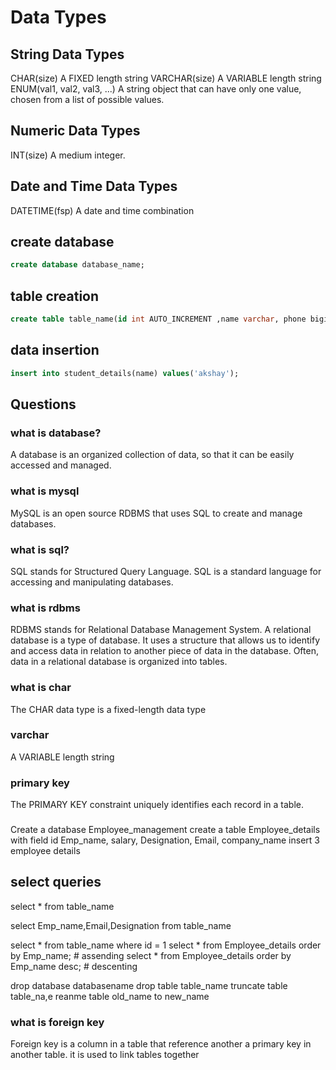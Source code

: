 # Data Types
## String Data Types
CHAR(size)  A FIXED length string
VARCHAR(size) A VARIABLE length string
ENUM(val1, val2, val3, ...)	A string object that can have only one value, chosen from a list of possible values.

## Numeric Data Types
INT(size)	A medium integer.


## Date and Time Data Types
DATETIME(fsp)	A date and time combination

## create database
```sql
create database database_name;
```
## table creation
```sql
create table table_name(id int AUTO_INCREMENT ,name varchar, phone bigint, primary key(id));
```
## data insertion
```sql
insert into student_details(name) values('akshay');
```
## Questions
### what is database?
A database is an organized collection of data, so that it can be easily accessed and managed.
### what is mysql
MySQL is an open source RDBMS that uses SQL to create and manage databases.
### what is sql?
SQL stands for Structured Query Language.
SQL is a standard language for accessing and manipulating databases.
### what is rdbms
RDBMS stands for Relational Database Management System.
A relational database is a type of database. It uses a structure that allows us to identify and access data in relation to another piece of data in the database. Often, data in a relational database is organized into tables.
### what is char
The CHAR data type is a fixed-length data type
### varchar
A VARIABLE length string
### primary key
The PRIMARY KEY constraint uniquely identifies each record in a table.


###
Create a database Employee_management
create a table Employee_details with field
id Emp_name, salary, Designation, Email, company_name
insert 3 employee details
## select queries

select * from table_name

select Emp_name,Email,Designation from table_name

select * from table_name where id = 1
select * from Employee_details order by Emp_name; # assending
select * from Employee_details order by Emp_name desc;  # descenting




drop database databasename
drop table table_name
truncate table table_na,e
reanme table old_name to new_name


### what is foreign key
Foreign key is a column in a table that reference another a primary key in another table. it is used to link tables together


